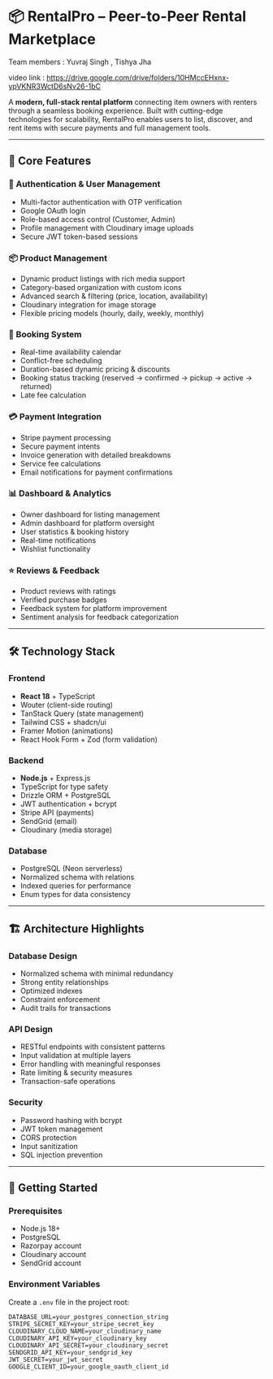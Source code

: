 # 📦 RentalPro – Peer-to-Peer Rental Marketplace
Team members : Yuvraj Singh , Tishya Jha

video link : https://drive.google.com/drive/folders/10HMccEHxnx-ypVKNR3WctD6sNv26-1bC

A **modern, full-stack rental platform** connecting item owners with renters through a seamless booking experience. Built with cutting-edge technologies for scalability, RentalPro enables users to list, discover, and rent items with secure payments and full management tools.

---

## 🎯 Core Features

### 🔐 Authentication & User Management
- Multi-factor authentication with OTP verification
- Google OAuth login
- Role-based access control (Customer, Admin)
- Profile management with Cloudinary image uploads
- Secure JWT token-based sessions

### 📦 Product Management
- Dynamic product listings with rich media support
- Category-based organization with custom icons
- Advanced search & filtering (price, location, availability)
- Cloudinary integration for image storage
- Flexible pricing models (hourly, daily, weekly, monthly)

### 📅 Booking System
- Real-time availability calendar
- Conflict-free scheduling
- Duration-based dynamic pricing & discounts
- Booking status tracking (reserved → confirmed → pickup → active → returned)
- Late fee calculation

### 💳 Payment Integration
- Stripe payment processing
- Secure payment intents
- Invoice generation with detailed breakdowns
- Service fee calculations
- Email notifications for payment confirmations

### 📊 Dashboard & Analytics
- Owner dashboard for listing management
- Admin dashboard for platform oversight
- User statistics & booking history
- Real-time notifications
- Wishlist functionality

### ⭐ Reviews & Feedback
- Product reviews with ratings
- Verified purchase badges
- Feedback system for platform improvement
- Sentiment analysis for feedback categorization

---

## 🛠 Technology Stack

### Frontend
- **React 18** + TypeScript
- Wouter (client-side routing)
- TanStack Query (state management)
- Tailwind CSS + shadcn/ui
- Framer Motion (animations)
- React Hook Form + Zod (form validation)

### Backend
- **Node.js** + Express.js
- TypeScript for type safety
- Drizzle ORM + PostgreSQL
- JWT authentication + bcrypt
- Stripe API (payments)
- SendGrid (email)
- Cloudinary (media storage)

### Database
- PostgreSQL (Neon serverless)
- Normalized schema with relations
- Indexed queries for performance
- Enum types for data consistency

---

## 🏗 Architecture Highlights

### Database Design
- Normalized schema with minimal redundancy
- Strong entity relationships
- Optimized indexes
- Constraint enforcement
- Audit trails for transactions

### API Design
- RESTful endpoints with consistent patterns
- Input validation at multiple layers
- Error handling with meaningful responses
- Rate limiting & security measures
- Transaction-safe operations

### Security
- Password hashing with bcrypt
- JWT token management
- CORS protection
- Input sanitization
- SQL injection prevention

---

## 🚀 Getting Started

### Prerequisites
- Node.js 18+
- PostgreSQL
- Razorpay account
- Cloudinary account
- SendGrid account 

### Environment Variables
Create a `.env` file in the project root:
```env
DATABASE_URL=your_postgres_connection_string
STRIPE_SECRET_KEY=your_stripe_secret_key
CLOUDINARY_CLOUD_NAME=your_cloudinary_name
CLOUDINARY_API_KEY=your_cloudinary_key
CLOUDINARY_API_SECRET=your_cloudinary_secret
SENDGRID_API_KEY=your_sendgrid_key
JWT_SECRET=your_jwt_secret
GOOGLE_CLIENT_ID=your_google_oauth_client_id
